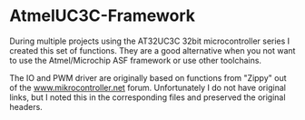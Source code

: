 # AtmelUC3C-Framework
During multiple projects using the AT32UC3C 32bit microcontroller series I created this set of functions. They are a good alternative when you not want to use the Atmel/Microchip ASF framework or use other toolchains.

The IO and PWM driver are originally based on functions from "Zippy" out of the www.mikrocontroller.net forum. Unfortunately I do not have original links, but I noted this in the corresponding files and preserved the original headers.
